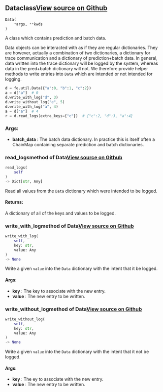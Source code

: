 ## Data<span class="tag">class</span><a class="sourcelink" href=https://github.com/fastestimator/fastestimator/blob/r1.0/fastestimator/util/data.py/#L18-L69>View source on Github</a>
```python
Data(
	*args, **kwds
)
```
A class which contains prediction and batch data.

Data objects can be interacted with as if they are regular dictionaries. They are however, actually a combination of
two dictionaries, a dictionary for trace communication and a dictionary of prediction+batch data. In general, data
written into the trace dictionary will be logged by the system, whereas data in the pred+batch dictionary will not.
We therefore provide helper methods to write entries into `Data` which are intended or not intended for logging.

```python
d = fe.util.Data({"a":0, "b":1, "c":2})
a = d["a"]  # 0
d.write_with_log("d", 3)
d.write_without_log("e", 5)
d.write_with_log("a", 4)
a = d["a"]  # 4
r = d.read_logs(extra_keys={"c"})  # {"c":2, "d":3, "a":4}
```


<h3>Args:</h3>

* **batch_data** :  The batch data dictionary. In practice this is itself often a ChainMap containing separate        prediction and batch dictionaries.

### read_logs<span class="tag">method of Data</span><a class="sourcelink" href=https://github.com/fastestimator/fastestimator/blob/r1.0/fastestimator/util/data.py/#L63-L69>View source on Github</a>
```python
read_logs(
	self
)
-> Dict[str, Any]
```
Read all values from the `Data` dictionary which were intended to be logged.


<h4>Returns:</h4>
    A dictionary of all of the keys and values to be logged.

### write_with_log<span class="tag">method of Data</span><a class="sourcelink" href=https://github.com/fastestimator/fastestimator/blob/r1.0/fastestimator/util/data.py/#L45-L52>View source on Github</a>
```python
write_with_log(
	self,
	key: str,
	value: Any
)
-> None
```
Write a given `value` into the `Data` dictionary with the intent that it be logged.


<h4>Args:</h4>

* **key** :  The key to associate with the new entry.
* **value** :  The new entry to be written.

### write_without_log<span class="tag">method of Data</span><a class="sourcelink" href=https://github.com/fastestimator/fastestimator/blob/r1.0/fastestimator/util/data.py/#L54-L61>View source on Github</a>
```python
write_without_log(
	self,
	key: str,
	value: Any
)
-> None
```
Write a given `value` into the `Data` dictionary with the intent that it not be logged.


<h4>Args:</h4>

* **key** :  The ey to associate with the new entry.
* **value** :  The new entry to be written.



